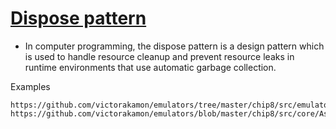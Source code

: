 [Dispose pattern](http://en.wikipedia.org/wiki/Dispose_pattern)
=================

* In computer programming, the dispose pattern is a design pattern which is used to handle resource cleanup and prevent 
  resource leaks in runtime environments that use automatic garbage collection.

Examples
```
https://github.com/victorakamon/emulators/tree/master/chip8/src/emulator/dispose
https://github.com/victorakamon/emulators/blob/master/chip8/src/core/AsyncTask.java
```

